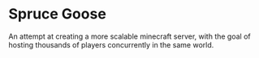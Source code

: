 # Spruce Goose

An attempt at creating a more scalable minecraft server, with the goal of hosting thousands of players concurrently in the same world.
